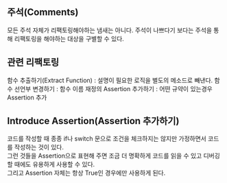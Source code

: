 ## 주석(Comments)
모든 주석 자체가 리팩토링해야하는 냄새는 아니다. 
주석이 나쁘다기 보다는 주석을 통해 리팩토링을 해야하는 대상을 구별할 수 있다.

## 관련 리팩토링
함수 추출하기(Extract Function) : 설명이 필요한 로직을 별도의 메소드로 빼낸다.
함수 선언부 변경하기 : 함수 이름 재정의
Assertion 추가하기 : 어떤 규약이 있는경우 Assertion 추가

## Introduce Assertion(Assertion 추가하기)
코드를 작성할 때 종종 if나 switch 문으로 조건을 체크하지는 않지만 가정하면서 코드를 작성하는 것이 있다.  
그런 것들을 Assertion으로 표현해 주면 조금 더 명확하게 코드를 읽을 수 있고 디버깅 할 때에도 유용하게 사용할 수 있다.  
그리고 Assertion 자체는 항상 True인 경우에만 사용하게 된다.

